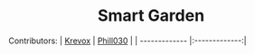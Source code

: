 <h1 align="center">Smart Garden</h1>

Contributors:
<nobr>
| [Krevox](https://github.com/Krevox)        | [Phill030](https://github.com/Phill030)         |
| ------------- |:-------------:|
</nobr>

